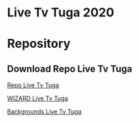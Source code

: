 # Live Tv Tuga 2020
Repository
=======
## Download Repo Live Tv Tuga

[Repo Live Tv Tuga](https://github.com/RuiFerreir/Live-Tv-Tuga-2020/blob/master/Repo/repository.LiveTvTuga/repository.LiveTvTuga-1.5.zip) 


[WIZARD Live Tv Tuga](https://github.com/RuiFerreir/Live-Tv-Tuga-2020/raw/master/Repo/plugin.program.WIZARDLiveTvTuga/plugin.program.WIZARDLiveTvTuga-1.1.1.zip) 


[Backgrounds Live Tv Tuga](https://github.com/RuiFerreir/Live-Tv-Tuga-2020/tree/master/Backgrounds)
